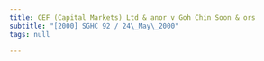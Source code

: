 ```yaml
---
title: CEF (Capital Markets) Ltd & anor v Goh Chin Soon & ors
subtitle: "[2000] SGHC 92 / 24\_May\_2000"
tags: null

---
```


